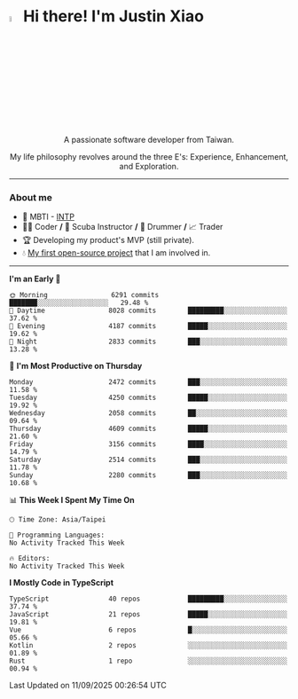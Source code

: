 # <img src="https://media.giphy.com/media/hvRJCLFzcasrR4ia7z/giphy.gif" width="5%">Hi there! I'm Justin Xiao
<p align="center">A passionate software developer from Taiwan.  </p>
<p align="center">My life philosophy revolves around the three E's: Experience, Enhancement, and Exploration.</p>

---
### About me
- 👀 MBTI - [INTP](https://www.16personalities.com/intp-personality)
- 👨‍💻 Coder **/** 🤿 Scuba Instructor **/** 🥁 Drummer **/** 📈 Trader
- 🏆 Developing my product's MVP (still private).
- 💧 [My first open-source project](https://github.com/Game-as-a-Service/Game-Lobby-Web) that I am involved in.

---
<!--START_SECTION:waka-->
**I'm an Early 🐤** 

```text
🌞 Morning                6291 commits        ███████░░░░░░░░░░░░░░░░░░   29.48 % 
🌆 Daytime                8028 commits        █████████░░░░░░░░░░░░░░░░   37.62 % 
🌃 Evening                4187 commits        █████░░░░░░░░░░░░░░░░░░░░   19.62 % 
🌙 Night                  2833 commits        ███░░░░░░░░░░░░░░░░░░░░░░   13.28 % 
```
📅 **I'm Most Productive on Thursday** 

```text
Monday                   2472 commits        ███░░░░░░░░░░░░░░░░░░░░░░   11.58 % 
Tuesday                  4250 commits        █████░░░░░░░░░░░░░░░░░░░░   19.92 % 
Wednesday                2058 commits        ██░░░░░░░░░░░░░░░░░░░░░░░   09.64 % 
Thursday                 4609 commits        █████░░░░░░░░░░░░░░░░░░░░   21.60 % 
Friday                   3156 commits        ████░░░░░░░░░░░░░░░░░░░░░   14.79 % 
Saturday                 2514 commits        ███░░░░░░░░░░░░░░░░░░░░░░   11.78 % 
Sunday                   2280 commits        ███░░░░░░░░░░░░░░░░░░░░░░   10.68 % 
```


📊 **This Week I Spent My Time On** 

```text
🕑︎ Time Zone: Asia/Taipei

💬 Programming Languages: 
No Activity Tracked This Week

🔥 Editors: 
No Activity Tracked This Week
```

**I Mostly Code in TypeScript** 

```text
TypeScript               40 repos            █████████░░░░░░░░░░░░░░░░   37.74 % 
JavaScript               21 repos            █████░░░░░░░░░░░░░░░░░░░░   19.81 % 
Vue                      6 repos             █░░░░░░░░░░░░░░░░░░░░░░░░   05.66 % 
Kotlin                   2 repos             ░░░░░░░░░░░░░░░░░░░░░░░░░   01.89 % 
Rust                     1 repo              ░░░░░░░░░░░░░░░░░░░░░░░░░   00.94 % 
```




 Last Updated on 11/09/2025 00:26:54 UTC
<!--END_SECTION:waka-->
